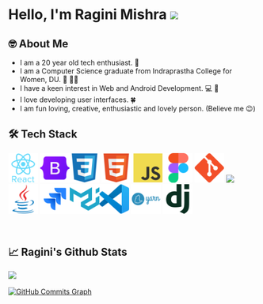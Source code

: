 <h1>Hello, I'm Ragini Mishra <img src="https://raw.githubusercontent.com/MartinHeinz/MartinHeinz/master/wave.gif" width="30px"> </h1>

<h2>🤓 About Me</h2>

- I am a 20 year old tech enthusiast. 🤠
- I am a Computer Science graduate from Indraprastha College for Women, DU. 🏫 👨‍🎓
- I have a keen interest in Web and Android Development. 💻 📱
- I love developing user interfaces. 🍀
- I am fun loving, creative, enthusiastic and lovely person. (Believe me 😉) 

<h2>🛠 Tech Stack</h2>

<img src="https://github.com/devicons/devicon/blob/master/icons/react/react-original-wordmark.svg" width=60> <img src="https://github.com/devicons/devicon/blob/master/icons/bootstrap/bootstrap-original.svg" width=60><img src="https://github.com/devicons/devicon/blob/master/icons/css3/css3-original.svg" width=60> <img src="https://github.com/devicons/devicon/blob/master/icons/html5/html5-original.svg" width=60> <img src="https://github.com/devicons/devicon/blob/master/icons/javascript/javascript-original.svg" width=60><img src="https://github.com/devicons/devicon/blob/master/icons/figma/figma-original.svg" width=60> <img src="https://github.com/devicons/devicon/blob/master/icons/git/git-original.svg" width=60> <img src="https://cdn-icons-png.flaticon.com/128/270/270798.png" width=60> <img src="https://github.com/devicons/devicon/blob/master/icons/java/java-original.svg" width=60> <img src="https://github.com/devicons/devicon/blob/master/icons/jira/jira-original.svg" width=60><img src="https://github.com/devicons/devicon/blob/master/icons/materialui/materialui-plain.svg" width=60><img src="https://github.com/devicons/devicon/blob/master/icons/vscode/vscode-original.svg" width=60> <img src="https://github.com/devicons/devicon/blob/master/icons/yarn/yarn-original-wordmark.svg" width=60> <img src="https://github.com/devicons/devicon/blob/master/icons/django/django-plain.svg" width=60> 

<img src="https://komarev.com/ghpvc/?username=Rags-Mishra&style=flat-square&color=blue" alt=""/>



<h2>📈 Ragini's Github Stats</h2>

<a href="http://www.github.com/Rags-Mishra"><img src="https://github-readme-streak-stats.herokuapp.com/?user=Rags-Mishra&stroke=ffffff&background=171717&ring=0891b2&fire=0891b2&currStreakNum=ffffff&currStreakLabel=0891b2&sideNums=ffffff&sideLabels=ffffff&dates=ffffff&hide_border=true" /></a>

<a href="http://www.github.com/Rags-Mishra"><img src="https://activity-graph.herokuapp.com/graph?username=Rags-Mishra&bg_color=171717&color=ffffff&line=0891b2&point=ffffff&area_color=171717&area=true&hide_border=true&custom_title=GitHub%20Commits%20Graph" alt="GitHub Commits Graph" /></a>






